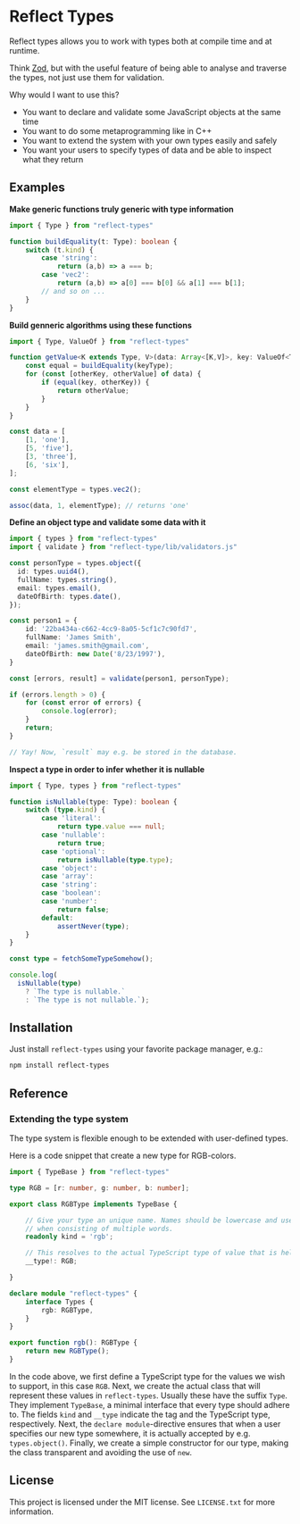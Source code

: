 Reflect Types
=============

Reflect types allows you to work with types both at compile time and at runtime. 

Think [Zod][zod], but with the useful feature of being able to analyse and traverse the types, not just use them for validation.

[zod]: https://www.npmjs.com/package/zod

Why would I want to use this?

 - You want to declare and validate some JavaScript objects at the same time
 - You want to do some metaprogramming like in C++
 - You want to extend the system with your own types easily and safely
 - You want your users to specify types of data and be able to inspect what they return

## Examples

**Make generic functions truly generic with type information**
```ts
import { Type } from "reflect-types"

function buildEquality(t: Type): boolean {
    switch (t.kind) {
        case 'string':
            return (a,b) => a === b;
        case 'vec2':
            return (a,b) => a[0] === b[0] && a[1] === b[1];
        // and so on ...
    }
}
```

**Build genneric algorithms using these functions**

```ts
import { Type, ValueOf } from "reflect-types"

function getValue<K extends Type, V>(data: Array<[K,V]>, key: ValueOf<T>, keyType: K): V | undefined {
    const equal = buildEquality(keyType);
    for (const [otherKey, otherValue] of data) {
        if (equal(key, otherKey)) {
            return otherValue;
        }
    }
}

const data = [
    [1, 'one'],
    [5, 'five'],
    [3, 'three'],
    [6, 'six'],
];

const elementType = types.vec2();

assoc(data, 1, elementType); // returns 'one'
```

**Define an object type and validate some data with it**
```ts
import { types } from "reflect-types"
import { validate } from "reflect-type/lib/validators.js"

const personType = types.object({
  id: types.uuid4(),
  fullName: types.string(),
  email: types.email(),
  dateOfBirth: types.date(),
});

const person1 = {
    id: '22ba434a-c662-4cc9-8a05-5cf1c7c90fd7',
    fullName: 'James Smith',
    email: 'james.smith@gmail.com',
    dateOfBirth: new Date('8/23/1997'),
}

const [errors, result] = validate(person1, personType);

if (errors.length > 0) {
    for (const error of errors) {
        console.log(error);
    }
    return;
}

// Yay! Now, `result` may e.g. be stored in the database.
```

**Inspect a type in order to infer whether it is nullable**

```ts
import { Type, types } from "reflect-types"

function isNullable(type: Type): boolean {
    switch (type.kind) {
        case 'literal':
            return type.value === null;
        case 'nullable':
            return true;
        case 'optional':
            return isNullable(type.type);
        case 'object':
        case 'array':
        case 'string':
        case 'boolean':
        case 'number':
            return false;
        default:
            assertNever(type);
    }
}

const type = fetchSomeTypeSomehow();

console.log(
  isNullable(type)
    ? `The type is nullable.`
    : `The type is not nullable.`);
```

## Installation

Just install `reflect-types` using your favorite package manager, e.g.:

```sh
npm install reflect-types
```

## Reference

### Extending the type system

The type system is flexible enough to be extended with user-defined types.

Here is a code snippet that create a new type for RGB-colors.

```ts
import { TypeBase } from "reflect-types"

type RGB = [r: number, g: number, b: number];

export class RGBType implements TypeBase {

    // Give your type an unique name. Names should be lowercase and use dashes
    // when consisting of multiple words.
    readonly kind = 'rgb';

    // This resolves to the actual TypeScript type of value that is held by this type.
    __type!: RGB;

}

declare module "reflect-types" {
    interface Types {
        rgb: RGBType,
    }
}

export function rgb(): RGBType {
    return new RGBType();
}
```

In the code above, we first define a TypeScript type for the values we wish to support, in this case `RGB`.
Next, we create the actual class that will represent these values in `reflect-types`. Usually these have the suffix `Type`.
They implement `TypeBase`, a minimal interface that every type should adhere to.
The fields `kind` and `__type` indicate the tag and the TypeScript type, respectively.
Next, the `declare module`-directive ensures that when a user specifies our new type somewhere, it is actually accepted by e.g. `types.object()`.
Finally, we create a simple constructor for our type, making the class transparent and avoiding the use of `new`.

## License

This project is licensed under the MIT license. See `LICENSE.txt` for more information.

